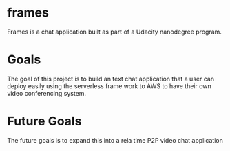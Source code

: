 # frames
Frames is a chat application built as part of a Udacity nanodegree program.

# Goals
The goal of this project is to build an text chat application that a user can deploy easily using the serverless frame work to AWS to have their own video conferencing system.
    
# Future Goals
The future goals is to expand this into a rela time P2P video chat application
